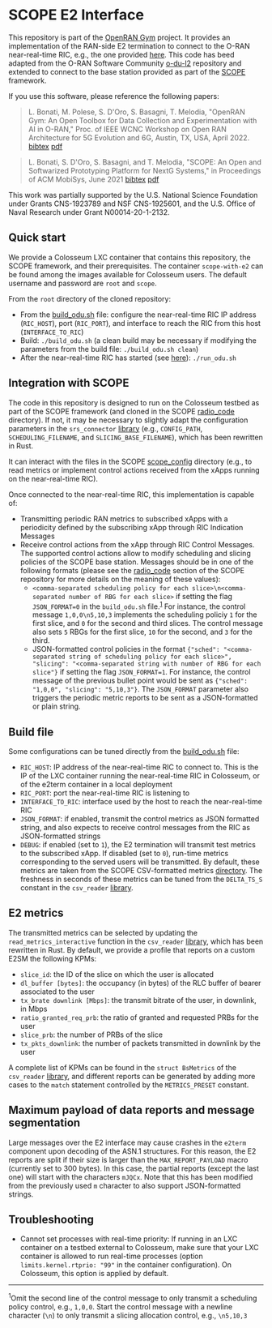 # SCOPE E2 Interface

This repository is part of the [OpenRAN Gym](https://openrangym.com) project. It provides an implementation of the RAN-side E2 termination to connect to the O-RAN near-real-time RIC, e.g., the one provided [here](https://github.com/wineslab/colosseum-near-rt-ric). This code has beed adapted from the O-RAN Software Community [o-du-l2](https://github.com/o-ran-sc/o-du-l2) repository and extended to connect to the base station provided as part of the [SCOPE](https://github.com/wineslab/colosseum-scope) framework.

If you use this software, please reference the following papers:

> L. Bonati, M. Polese, S. D'Oro, S. Basagni, T. Melodia, "OpenRAN Gym: An Open Toolbox for Data Collection and Experimentation with AI in O-RAN," Proc. of IEEE WCNC Workshop on Open RAN Architecture for 5G Evolution and 6G, Austin, TX, USA, April 2022. [bibtex](https://ece.northeastern.edu/wineslab/wines_bibtex/bonati2022openrangym.txt) [pdf](https://arxiv.org/pdf/2202.10318.pdf)

> L. Bonati, S. D'Oro, S. Basagni, and T. Melodia, "SCOPE: An Open and Softwarized Prototyping Platform for NextG Systems," in Proceedings of ACM MobiSys, June 2021 [bibtex](https://ece.northeastern.edu/wineslab/wines_bibtex/bonati2021scope.txt) [pdf](https://ece.northeastern.edu/wineslab/papers/bonati2021scope.pdf)

This work was partially supported by the U.S. National Science Foundation under Grants CNS-1923789 and NSF CNS-1925601, and the U.S. Office of Naval Research under Grant N00014-20-1-2132.

## Quick start

We provide a Colosseum LXC container that contains this repository, the SCOPE framework, and their prerequisites. The container `scope-with-e2` can be found among the images available for Colosseum users. The default username and password are `root` and `scope`.

From the `root` directory of the cloned repository:
- From the [build_odu.sh](build_odu.sh) file: configure the near-real-time RIC IP address (`RIC_HOST`), port (`RIC_PORT`), and interface to reach the RIC from this host (`INTERFACE_TO_RIC`)
- Build: `./build_odu.sh` (a clean build may be necessary if modifying the parameters from the build file: `./build_odu.sh clean`)
- After the near-real-time RIC has started (see [here](https://github.com/wineslab/colosseum-near-rt-ric)): `./run_odu.sh`

## Integration with SCOPE

The code in this repository is designed to run on the Colosseum testbed as part of the SCOPE framework (and cloned in the SCOPE [radio_code](https://github.com/wineslab/colosseum-scope/tree/main/radio_code) directory).
If not, it may be necessary to slightly adapt the configuration parameters in the `srs_connector` [library](src/du_app/srs_connector/src/lib.rs) (e.g., `CONFIG_PATH`, `SCHEDULING_FILENAME`, and `SLICING_BASE_FILENAME`), which has been rewritten in Rust.

It can interact with the files in the SCOPE [scope_config](https://github.com/wineslab/colosseum-scope/tree/main/radio_code/scope_config) directory (e.g., to read metrics or implement control actions received from the xApps running on the near-real-time RIC).

Once connected to the near-real-time RIC, this implementation is capable of:
- Transmitting periodic RAN metrics to subscribed xApps with a periodicity defined by the subscribing xApp through RIC Indication Messages
- Receive control actions from the xApp through RIC Control Messages. The supported control actions allow to modify scheduling and slicing policies of the SCOPE base station. Messages should be in one of the following formats (please see the [radio_code](https://github.com/wineslab/colosseum-scope#radio_code) section of the SCOPE repository for more details on the meaning of these values):
    - `<comma-separated scheduling policy for each slice>\n<comma-separated number of RBG for each slice>` if setting the flag `JSON_FORMAT=0` in the `build_odu.sh` file.<sup>[1](#footnote1)</sup> For instance, the control message `1,0,0\n5,10,3` implements the scheduling policiy `1` for the first slice, and `0` for the second and third slices. The control message also sets `5` RBGs for the first slice, `10` for the second, and `3` for the third.
    - JSON-formatted control policies in the format `{"sched": "<comma-separated string of scheduling policy for each slice>", "slicing": "<comma-separated string with number of RBG for each slice"}` if setting the flag `JSON_FORMAT=1`. For instance, the control message of the previous bullet point would be sent as `{"sched": "1,0,0", "slicing": "5,10,3"}`. The `JSON_FORMAT` parameter also triggers the periodic metric reports to be sent as a JSON-formatted or plain string.

## Build file

Some configurations can be tuned directly from the [build_odu.sh](build_odu.sh) file:
- `RIC_HOST`: IP address of the near-real-time RIC to connect to. This is the IP of the LXC container running the near-real-time RIC in Colosseum, or of the e2term container in a local deployment
- `RIC_PORT`: port the near-real-time RIC is listening to
- `INTERFACE_TO_RIC`: interface used by the host to reach the near-real-time RIC
- `JSON_FORMAT`: if enabled, transmit the control metrics as JSON formatted string, and also expects to receive control messages from the RIC as JSON-formatted strings
- `DEBUG`: if enabled (set to `1`), the E2 termination will transmit test metrics to the subscribed xApp. If disabled (set to `0`), run-time metrics corresponding to the served users will be transmitted. By default, these metrics are taken from the SCOPE CSV-formatted metrics [directory](https://github.com/wineslab/colosseum-scope/tree/main/radio_code/scope_config/metrics/csv). The freshness in seconds of these metrics can be tuned from the `DELTA_TS_S` constant in the `csv_reader` [library](src/du_app/csv_reader/src/lib.rs).

## E2 metrics

The transmitted metrics can be selected by updating the `read_metrics_interactive` function in the `csv_reader` [library](src/du_app/csv_reader/src/lib.rs), which has been rewritten in Rust. By default, we provide a profile that reports on a custom E2SM the following KPMs:
- `slice_id`: the ID of the slice on which the user is allocated
- `dl_buffer [bytes]`: the occupancy (in bytes) of the RLC buffer of bearer associated to the user
- `tx_brate downlink [Mbps]`: the transmit bitrate of the user, in downlink, in Mbps
- `ratio_granted_req_prb`: the ratio of granted and requested PRBs for the user
- `slice_prb`: the number of PRBs of the slice
- `tx_pkts_downlink`: the number of packets transmitted in downlink by the user

A complete list of KPMs can be found in the `struct BsMetrics` of the `csv_reader` [library](src/du_app/csv_reader/src/lib.rs), and different reports can be generated by adding more cases to the `match` statement controlled by the `METRICS_PRESET` constant.

## Maximum payload of data reports and message segmentation

Large messages over the E2 interface may cause crashes in the `e2term` component upon decoding of the ASN.1 structures. For this reason, the E2 reports are split if their size is larger than the `MAX_REPORT_PAYLOAD` macro (currently set to 300 bytes). In this case, the partial reports (except the last one) will start with the characters `mJQCx`. Note that this has been modified from the previously used `m` character to also support JSON-formatted strings.

## Troubleshooting

- Cannot set processes with real-time priority: If running in an LXC container on a testbed external to Colosseum, make sure that your LXC container is allowed to run real-time processes (option `limits.kernel.rtprio: "99"` in the container configuration). On Colosseum, this option is applied by default.

---
<sup><a id="footnote1">1</a></sup>Omit the second line of the control message to only transmit a scheduling policy control, e.g., `1,0,0`. Start the control message with a newline character (`\n`) to only transmit a slicing allocation control, e.g., `\n5,10,3`
